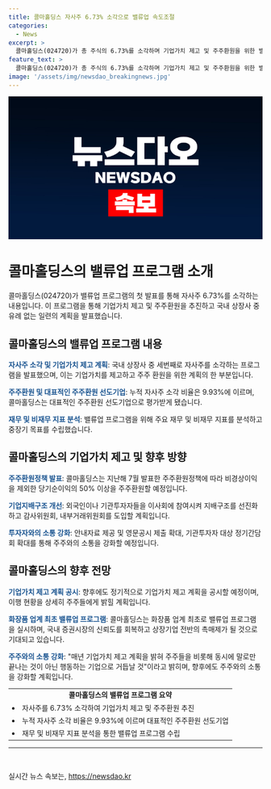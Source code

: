 ```yaml
---
title: 콜마홀딩스 자사주 6.73% 소각으로 밸류업 속도조절
categories:
  - News
excerpt: >
  콜마홀딩스(024720)가 총 주식의 6.73%를 소각하며 기업가치 제고 및 주주환원을 위한 밸류업 프로그램을 발표했다. 이는 국내 상장사 중 세 번째로, 화장품 업계 최초 사례이다. 주요 재무 지표를 분석하고 주주환원 정책을 통해 기업가치를 높이는데 비경상이익의 50% 이상을 주주환원으로 예정했으며, 기업지배구조의 핵심 지표 변화와 주주와의 소통 강화 등의 방안을 제시했다. 콜마홀딩스는 매년 기업가치 제고 계획을 공시할 예정이며, 화장품 업계 최초로 이를 시행함으로써 신뢰를 회복하고 촉매제가 될 것으로 기대했다.
feature_text: >
  콜마홀딩스(024720)가 총 주식의 6.73%를 소각하며 기업가치 제고 및 주주환원을 위한 밸류업 프로그램을 발표했다. 이는 국내 상장사 중 세 번째로, 화장품 업계 최초 사례이다. 주요 재무 지표를 분석하고 주주환원 정책을 통해 기업가치를 높이는데 비경상이익의 50% 이상을 주주환원으로 예정했으며, 기업지배구조의 핵심 지표 변화와 주주와의 소통 강화 등의 방안을 제시했다. 콜마홀딩스는 매년 기업가치 제고 계획을 공시할 예정이며, 화장품 업계 최초로 이를 시행함으로써 신뢰를 회복하고 촉매제가 될 것으로 기대했다.
image: '/assets/img/newsdao_breakingnews.jpg'
---
```


<p><img src="/assets/img/newsdao_breakingnews.jpg" alt="pcversion 속보" /></p>

<h1>콜마홀딩스의 밸류업 프로그램 소개</h1>

<p data-ke-size="size16">콜마홀딩스(024720)가 밸류업 프로그램의 첫 발표를 통해 자사주 6.73%를 소각하는 내용입니다. 이 프로그램을 통해 기업가치 제고 및 주주환원을 추진하고 국내 상장사 중 유례 없는 일련의 계획을 발표했습니다.</p>

<h2 data-ke-size="size24">콜마홀딩스의 밸류업 프로그램 내용</h2>

<p><b><span style="color: #1a5490;">자사주 소각 및 기업가치 제고 계획</span></b>: 국내 상장사 중 세번째로 자사주를 소각하는 프로그램을 발표했으며, 이는 기업가치를 제고하고 주주 환원을 위한 계획의 한 부분입니다. </p>

<p><b><span style="color: #1a5490;">주주환원 및 대표적인 주주환원 선도기업</span></b>: 누적 자사주 소각 비율은 9.93%에 이르며, 콜마홀딩스는 대표적인 주주환원 선도기업으로 평가받게 됐습니다.</p>

<p><b><span style="color: #1a5490;">재무 및 비재무 지표 분석</span></b>: 밸류업 프로그램을 위해 주요 재무 및 비재무 지표를 분석하고 중장기 목표를 수립했습니다.</p>

<h2 data-ke-size="size24">콜마홀딩스의 기업가치 제고 및 향후 방향</h2>

<p><b><span style="color: #1a5490;">주주환원정책 발표</span></b>: 콜마홀딩스는 지난해 7월 발표한 주주환원정책에 따라 비경상이익을 제외한 당기순이익의 50% 이상을 주주환원할 예정입니다.</p>

<p><b><span style="color: #1a5490;">기업지배구조 개선</span></b>: 외국인이나 기관투자자들을 이사회에 참여시켜 지배구조를 선진화하고 감사위원회, 내부거래위원회를 도입할 계획입니다.</p>

<p><b><span style="color: #1a5490;">투자자와의 소통 강화</span></b>: 안내자료 제공 및 영문공시 제출 확대, 기관투자자 대상 정기간담회 확대를 통해 주주와의 소통을 강화할 예정입니다.</p>

<h2 data-ke-size="size24">콜마홀딩스의 향후 전망</h2>

<p><b><span style="color: #1a5490;">기업가치 제고 계획 공시</span></b>: 향후에도 정기적으로 기업가치 제고 계획을 공시할 예정이며, 이행 현황을 상세히 주주들에게 밝힐 계획입니다.</p>

<p><b><span style="color: #1a5490;">화장품 업계 최초 밸류업 프로그램</span></b>: 콜마홀딩스는 화장품 업계 최초로 밸류업 프로그램을 실시하며, 국내 증권시장의 신뢰도를 회복하고 상장기업 전반의 촉매제가 될 것으로 기대되고 있습니다.</p>

<p><b><span style="color: #1a5490;">주주와의 소통 강화</span></b>: "매년 기업가치 제고 계획을 밝혀 주주들을 비롯해 동시에 말로만 끝나는 것이 아닌 행동하는 기업으로 거듭날 것"이라고 밝히며, 향후에도 주주와의 소통을 강화할 계획입니다.</p>

<table>
  <tr>
    <td style="text-align: center; height: 17px;"><b>콜마홀딩스의 밸류업 프로그램 요약</b></td>
  </tr>
  <tr>
    <td><li>자사주를 6.73% 소각하여 기업가치 제고 및 주주환원 추진</li></td>
  </tr>
  <tr>
    <td><li>누적 자사주 소각 비율은 9.93%에 이르며 대표적인 주주환원 선도기업</li></td>
  </tr>
  <tr>
    <td><li>재무 및 비재무 지표 분석을 통한 밸류업 프로그램 수립</li></td>
  </tr>
</table>

<hr>

<p data-ke-size="size16">&nbsp;</p>
실시간 뉴스 속보는, <a href="https://newsdao.kr" rel="dofollow">https://newsdao.kr</a>


